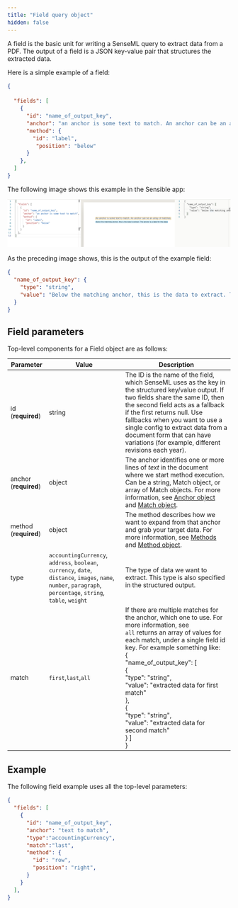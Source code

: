 ```yaml
---
title: "Field query object"
hidden: false
---
```


A field is the basic unit for writing a SenseML query to extract data from a PDF. The output of a field is a JSON key-value pair that structures the extracted data.  

Here is a simple example of a field: 

```json
{

  "fields": [
    {
      "id": "name_of_output_key",
      "anchor": "an anchor is some text to match. An anchor can be an array of matches",
      "method": {
        "id": "label",
         "position": "below"
      }
    },
  ]
}
```

The following image shows this example in the Sensible app:

![](https://raw.githubusercontent.com/sensible-hq/sensible-docs/main/readme-sync/assets/v0/images/basic_field.png)

As the preceding image shows, this is the output of the example field: 

```json
{
  "name_of_output_key": {
    "type": "string",
    "value": "Below the matching anchor, this is the data to extract. The anchor is a label for this data."
  }
}
```

Field parameters
----

Top-level components for a Field object are as follows:

| Parameter             | Value                                                        | Description                                                  |
| --------------------- | ------------------------------------------------------------ | ------------------------------------------------------------ |
| id (**required**)     | string                                                       | The ID is the name of the field, which SenseML uses as the key in the structured key/value output. If two fields share the same ID, then the second field acts as a fallback if the first returns null. Use fallbacks when you want to use a single config to extract data from a document form that can have variations (for example, different revisions each year). |
| anchor (**required**) | object                                                       | The anchor identifies one or more lines of *text* in the document where we start method execution. Can be a string, Match object, or array of Match objects. For more information, see [Anchor object](doc:anchor-object) and [Match object](doc:anchor-object#section-match-object). |
| method (**required**) | object                                                       | The method describes how we want to expand from that anchor and grab your target data. For more information, see [Methods](doc:methods) and [Method object](doc:method-object). |
| type                  | `accountingCurrency`, `address`, `boolean`, `currency`, `date`, `distance`, `images`, `name`, `number`, `paragraph`, `percentage`, `string`, `table`, `weight` | The type of data we want to extract. This type is also specified in the structured output. |
| match                 | `first`,`last`,`all`                                         | If there are multiple matches for the anchor, which one to use.  For more information, see <br/>`all` returns an array of values for each match, under a single field id key.  For example something like:  <br/>{<br/>  "name_of_output_key": [<br/>    {<br/>      "type": "string",<br/>      "value": "extracted data for first match"<br/>    },<br/>    {<br/>      "type": "string",<br/>      "value": "extracted data for second match"<br/>    } ]<br/>} |

Example
----

The following field example uses all the top-level parameters:

```json
{
  "fields": [
    {
      "id": "name_of_output_key",
      "anchor": "text to match",        
      "type":"accountingCurrency",
      "match":"last",
      "method": {
        "id": "row",
        "position": "right",
      }
    }
  ],
}
```
